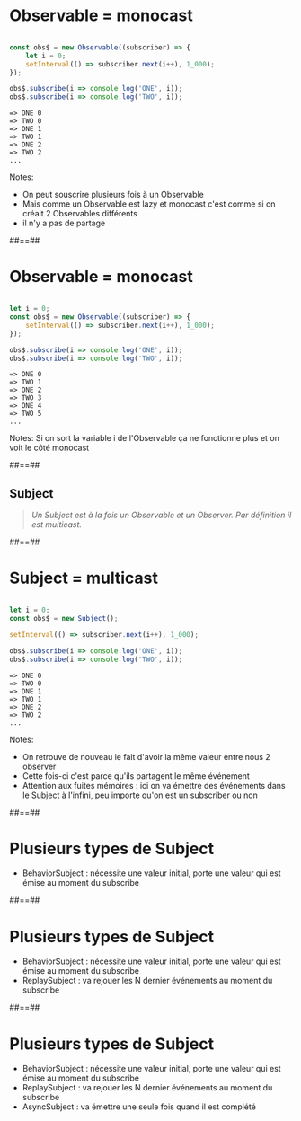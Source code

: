 # Observable = monocast

```typescript

const obs$ = new Observable((subscriber) => {
    let i = 0;
    setInterval(() => subscriber.next(i++), 1_000);
});

obs$.subscribe(i => console.log('ONE', i));
obs$.subscribe(i => console.log('TWO', i));
```

```text
=> ONE 0
=> TWO 0
=> ONE 1
=> TWO 1
=> ONE 2
=> TWO 2
...
```

Notes:

- On peut souscrire plusieurs fois à un Observable
- Mais comme un Observable est lazy et monocast c'est comme si on créait 2 Observables différents
- il n'y a pas de partage

##==##

# Observable = monocast

```typescript

let i = 0;
const obs$ = new Observable((subscriber) => {
    setInterval(() => subscriber.next(i++), 1_000);
});

obs$.subscribe(i => console.log('ONE', i));
obs$.subscribe(i => console.log('TWO', i));
```

```text
=> ONE 0
=> TWO 1
=> ONE 2
=> TWO 3
=> ONE 4
=> TWO 5
...
```

Notes:
Si on sort la variable i de l'Observable ça ne fonctionne plus et on voit le côté monocast

##==##

<!-- .slide: class="quote-slide" -->

## Subject

<blockquote>
<cite>
  Un Subject est à la fois un Observable et un Observer. Par définition il est multicast.
</cite>
</blockquote>

##==##

# Subject = multicast


```typescript

let i = 0;
const obs$ = new Subject();

setInterval(() => subscriber.next(i++), 1_000);

obs$.subscribe(i => console.log('ONE', i));
obs$.subscribe(i => console.log('TWO', i));
```

```text
=> ONE 0
=> TWO 0
=> ONE 1
=> TWO 1
=> ONE 2
=> TWO 2
...
```

Notes:

- On retrouve de nouveau le fait d'avoir la même valeur entre nous 2 observer
- Cette fois-ci c'est parce qu'ils partagent le même événement
- Attention aux fuites mémoires : ici on va émettre des événements dans le Subject à l'infini, peu importe qu'on est un subscriber ou non

##==##

# Plusieurs types de Subject

- BehaviorSubject : nécessite une valeur initial, porte une valeur qui est émise au moment du subscribe

##==##

# Plusieurs types de Subject

- BehaviorSubject : nécessite une valeur initial, porte une valeur qui est émise au moment du subscribe
- ReplaySubject : va rejouer les N dernier événements au moment du subscribe

##==##

# Plusieurs types de Subject

- BehaviorSubject : nécessite une valeur initial, porte une valeur qui est émise au moment du subscribe
- ReplaySubject : va rejouer les N dernier événements au moment du subscribe
- AsyncSubject : va émettre une seule fois quand il est complété

